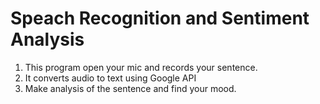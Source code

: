 # Speach Recognition and Sentiment Analysis
1) This program open your mic and records your sentence. 
2) It converts audio to text using Google API
3) Make analysis of the sentence and find your mood.
